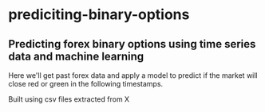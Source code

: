 # prediciting-binary-options
## Predicting forex binary options using time series data and machine learning

Here we'll get past forex data and apply a model to predict if the market will close red or green in the following timestamps.

Built using csv files extracted from X

